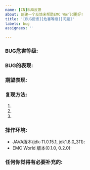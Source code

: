 ```yaml
---
name: [CN]BUG反馈
about: 创建一个反馈来帮助EMC World更好!
title: '[BUG反馈][危害等级][问题]'
labels: bug
assignees: ''

---
```


<!--
注意: 请您在提交该issue前先搜索issue中是否有重复issue,请您更改您的标题中除了[BUG反馈]的另外两项
-->

### BUG危害等级:
<!-- 
[无害] [轻微] [严重] [致命]
无害: 含有渲染错误、对FPS影响较大等bug。
轻微: 含有单物品复制、区块加载、无条件飞行或透视、改变全服属性、合成创造专属物品等会影响到游戏平衡性、发生恶行修改（包括增加、减少）EMC等bug。
严重: 含有可在短时间内刷出大量任意物品、对服务器TPS影响较大等bug。
致命: 含有使服务器崩溃或回档、地图区块损坏、执行OP命令等致命bug。
请您根据对应的bug现象来填写bug的危害等级
-->

### BUG的表现:

### 期望表现:

<!-- 请描写如果没有该bug应该会是什么样子的 -->

### 复现方法:

<!-- 可以复现该bug的具体操作 -->

1. 
2. 
3. 

### 操作环境:

- JAVA版本(jdk-11.0.15.1, jdk1.8.0_311):
- EMC World 版本(0.1.0, 0.2.0):

### 任何你觉得有必要补充的:
